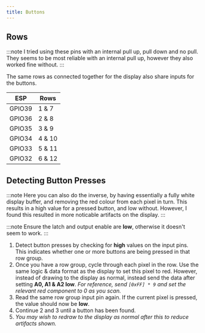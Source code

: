 ```yaml
---
title: Buttons
---
```


## Rows

:::note
I tried using these pins with an internal pull up, pull down and no pull. They seems to be most reliable with an internal pull up, however they also worked fine without.
:::

The same rows as connected together for the display also share inputs for the buttons.

| ESP    | Rows   |
| ------ | ------ |
| GPIO39 | 1 & 7  |
| GPIO36 | 2 & 8  |
| GPIO35 | 3 & 9  |
| GPIO34 | 4 & 10 |
| GPIO33 | 5 & 11 |
| GPIO32 | 6 & 12 |

## Detecting Button Presses

:::note
Here you can also do the inverse, by having essentially a fully white display buffer, and removing the red colour from each pixel in turn. This results in a high value for a pressed button, and low without. However, I found this resulted in more noticable artifacts on the display.
:::

:::note
Ensure the latch and output enable are **low**, otherwise it doesn't seem to work.
:::

1. Detect button presses by checking for **high** values on the input pins. This indicates whether one or more buttons are being pressed in that row group.
1. Once you have a row group, cycle through each pixel in the row. Use the same logic & data format as the display to set this pixel to red. However, instead of drawing to the display as normal, instead send the data after setting **A0, A1 & A2 low**.
   _For reference, send `[0xFF] * 9` and set the relevant red component to 0 as you scan._
1. Read the same row group input pin again. If the current pixel is pressed, the value should now be **low**.
1. Continue 2 and 3 until a button has been found.
1. _You may wish to redraw to the display as normal after this to reduce artifacts shown._
